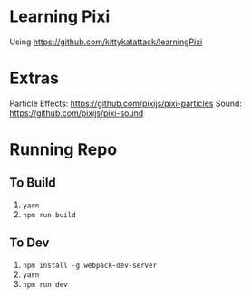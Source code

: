 # Learning Pixi
Using https://github.com/kittykatattack/learningPixi

# Extras

Particle Effects: https://github.com/pixijs/pixi-particles
Sound: https://github.com/pixijs/pixi-sound


# Running Repo

## To Build

1. `yarn`
2. `npm run build`

## To Dev

1. `npm install -g webpack-dev-server`
2. `yarn`
3. `npm run dev`

